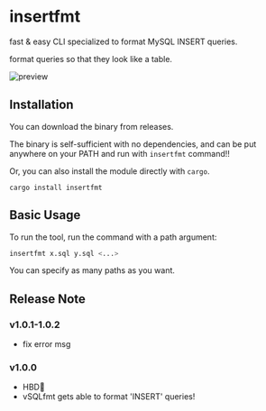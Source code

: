# insertfmt

fast & easy CLI specialized to format MySQL INSERT queries.

format queries so that they look like a table.

![preview](https://raw.githubusercontent.com/canalun/insertfmt/main/images/preview.gif)

## Installation

You can download the binary from releases.

The binary is self-sufficient with no dependencies, and can be put anywhere on
your PATH and run with `insertfmt` command!!

Or, you can also install the module directly with `cargo`.

```
cargo install insertfmt
```

## Basic Usage

To run the tool, run the command with a path argument:

```bash
insertfmt x.sql y.sql <...>
```

You can specify as many paths as you want.

## Release Note

### v1.0.1-1.0.2

- fix error msg

### v1.0.0

- HBD🎂
- vSQLfmt gets able to format 'INSERT' queries!

